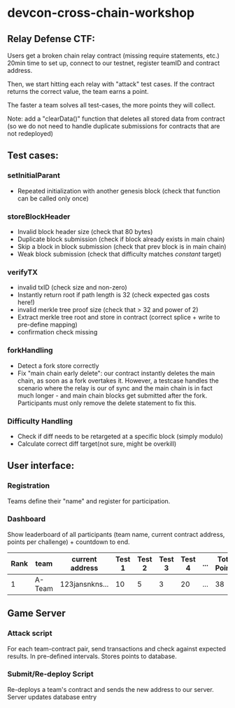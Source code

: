 # devcon-cross-chain-workshop

## Relay Defense CTF: 

Users get a broken chain relay contract (missing require statements, etc.)
20min time to set up, connect to our testnet, register teamID and contract address. 

Then, we start hitting each relay with "attack" test cases. 
If the contract returns the correct value, the team earns a point.

The faster a team solves all test-cases, the more points they will collect. 

Note: add a "clearData()" function that deletes all stored data from contract (so we do not need to handle duplicate submissions for contracts that are not redeployed)

## Test cases:

### setInitialParant
* Repeated initialization with another genesis block (check that function can be called only once)

### storeBlockHeader
* Invalid block header size (check that 80 bytes)
* Duplicate block submission (check if block already exists in main chain)
* Skip a block in block submission (check that prev block is in main chain)
* Weak block submission (check that difficulty matches _constant_ target)

### verifyTX
* invalid txID (check size and non-zero)
* Instantly return root if path length is 32 (check expected gas costs here!)
* invalid merkle tree proof size (check that > 32 and power of 2)
* Extract merkle tree root and store in contract (correct splice + write to pre-define mapping)
* confirmation check missing

### forkHandling
* Detect a fork store correctly
* Fix "main chain early delete": our contract instantly deletes the main chain, as soon as a fork overtakes it. However, a testcase handles the scenario where the relay is our of sync and the main chain is in fact much longer - and main chain blocks get submitted after the fork. Participants must only remove the delete statement to fix this.

### Difficulty Handling
* Check if diff needs to be retargeted at a specific block (simply modulo)
* Calculate correct diff target(not sure, might be overkill)

## User interface:

### Registration
Teams define their "name" and register for participation. 

### Dashboard
Show leaderboard of all participants (team name, current contract address, points per challenge) + countdown to end.

|Rank| team | current address | Test 1 | Test 2 | Test 3| Test 4| ... | Total Points|
|----|------|----------------|---------|---------|-------|-------|----|-----------|
|1 |A-Team| 123jansnkns...| 10| 5 | 3| 20| ... | 38 |

## Game Server

### Attack script
For each team-contract pair, send transactions and check against expected results. In pre-defined intervals. 
Stores points to database. 

### Submit/Re-deploy Script
Re-deploys a team's contract and sends the new address to our server. Server updates database entry
